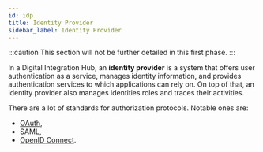 ```yaml
---
id: idp
title: Identity Provider
sidebar_label: Identity Provider
---
```


:::caution
This section will not be further detailed in this first phase.
:::

In a Digital Integration Hub, an **identity provider** is a system that offers user authentication as a service, manages
identity information, and provides authentication services to which applications can rely on. On top of that, an 
identity provider also manages identities roles and traces their activities.

There are a lot of standards for authorization protocols. Notable ones are:
* [OAuth](https://oauth.net/2/),
* SAML,
* [OpenID Connect](https://openid.net/connect/).
